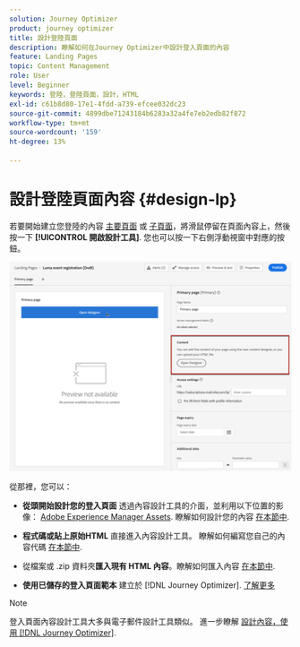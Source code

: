 ```yaml
---
solution: Journey Optimizer
product: journey optimizer
title: 設計登陸頁面
description: 瞭解如何在Journey Optimizer中設計登入頁面的內容
feature: Landing Pages
topic: Content Management
role: User
level: Beginner
keywords: 登陸，登陸頁面，設計，HTML
exl-id: c61b8d80-17e1-4fdd-a739-efcee032dc23
source-git-commit: 4899dbe71243184b6283a32a4fe7eb2edb82f872
workflow-type: tm+mt
source-wordcount: '159'
ht-degree: 13%

---
```


# 設計登陸頁面內容 {#design-lp}

若要開始建立您登陸的內容 [主要頁面](create-lp.md#configure-primary-page) 或 [子頁面](create-lp.md#configure-subpages)，將滑鼠停留在頁面內容上，然後按一下 **[!UICONTROL 開啟設計工具]**. 您也可以按一下右側浮動視窗中對應的按鈕。

![](assets/lp_open-designer.png)

從那裡，您可以：

* **從頭開始設計您的登入頁面** 透過內容設計工具的介面，並利用以下位置的影像： [Adobe Experience Manager Assets](../content-management/assets.md). 瞭解如何設計您的內容 <!--or use built-in templates--> [在本節中](../email/content-from-scratch.md).

* **程式碼或貼上原始HTML** 直接進入內容設計工具。 瞭解如何編寫您自己的內容代碼 [在本節中](../email/code-content.md).

* 從檔案或 .zip 資料夾&#x200B;**匯入現有 HTML 內容**。瞭解如何匯入內容 [在本節中](../email/existing-content.md).

* **使用已儲存的登入頁面範本** 建立於 [!DNL Journey Optimizer]. [了解更多](lp-templates.md)

>[!NOTE]
>
>登入頁面內容設計工具大多與電子郵件設計工具類似。 進一步瞭解 [設計內容，使用 [!DNL Journey Optimizer]](../email/get-started-email-design.md).
